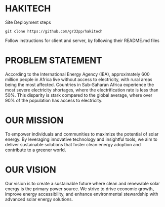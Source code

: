 # HAKITECH

Site Deployment steps

```
git clone https://github.com/gr33pp/hakitech
```

Follow instructions for client and server, by following their README.md files

# PROBLEM STATEMENT
According to the International Energy Agency (IEA), approximately 600 million people in Africa live without access to electricity, with rural areas being the most affected. Countries in Sub-Saharan Africa experience the most severe electricity shortages, where the electrification rate is less than 50%. This disparity is stark compared to the global average, where over 90% of the population has access to electricity.

# OUR MISSION
To empower individuals and communities to maximize the potential of solar energy. By leveraging innovative technology and insightful tools, we aim to deliver sustainable solutions that foster clean energy adoption and contribute to a greener world.

# OUR VISION
Our vision is to create a sustainable future where clean and renewable solar energy is the primary power source. We strive to drive economic growth, improve energy accessibility, and enhance environmental stewardship with advanced solar energy solutions.

